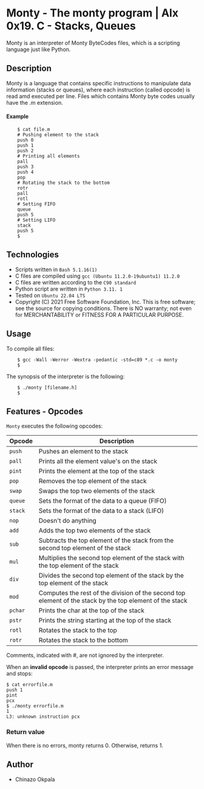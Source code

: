 # Monty - The monty program | Alx 0x19. C - Stacks, Queues 

Monty is an interpreter of Monty ByteCodes files, which is a scripting language just like Python.

## Description 

Monty is a language that contains specific instructions to manipulate data information (stacks or queues), where each instruction (called opcode) is read amd executed per line. Files which contains Monty byte codes usually have the .m extension.

#### Example
```
	$ cat file.m
	# Pushing element to the stack
	push 0
	push 1
	push 2
	# Printing all elements
	pall
	push 3
	push 4
	pop
	# Rotating the stack to the bottom
	rotr
	pall
	rotl
	# Setting FIFO
	queue
	push 5
	# Setting LIFO
	stack
	push 5
	$
```

## Technologies
* Scripts written in `Bash 5.1.16(1)`
* C files are compiled using `gcc (Ubuntu 11.2.0-19ubuntu1) 11.2.0`
* C files are written according to the `C90 standard`
* Python script are written in `Python 3.11. 1`
* Tested on `Ubuntu 22.04 LTS`
* Copyright (C) 2021 Free Software Foundation, Inc.
This is free software; see the source for copying conditions.  There is NO
warranty; not even for MERCHANTABILITY or FITNESS FOR A PARTICULAR PURPOSE.

## Usage

To compile all files:
```
	$ gcc -Wall -Werror -Wextra -pedantic -std=c89 *.c -o monty
	$
```

The synopsis of the interpreter is the following:

```
	$ ./monty [filename.h]
	$
```

## Features - Opcodes
 
`Monty` executes the following opcodes:

Opcode | Description
--- | ---
`push` | Pushes an element to the stack
`pall` | Prints all the element value's on the stack
`pint` | Prints the element at the top of the stack
`pop` | Removes the top element of the stack
`swap` | Swaps the top two elements of the stack
`queue` | Sets the format of the data to a queue (FIFO)
`stack` | Sets the format of the data to a stack (LIFO)
`nop` | Doesn't do anything
`add` | Adds the top two elements of the stack
`sub` | Subtracts the top element of the stack from the second top element of the stack
`mul` | Multiplies the second top element of the stack with the top element of the stack
`div` | Divides the second top element of the stack by the top element of the stack
`mod` | Computes the rest of the division of the second top element of the stack by the top element of the stack
`pchar` | Prints the char at the top of the stack
`pstr` | Prints the string starting at the top of the stack
`rotl` | Rotates the stack to the top
`rotr` | Rotates the stack to the bottom

Comments, indicated with #, are not ignored by the interpreter.

When an **invalid opcode**  is passed, the interpreter prints an error message and stops:

```
$ cat errorfile.m
push 1
pint
pcx
$ ./monty errorfile.m
1
L3: unknown instruction pcx
```

### Return value
	
When there is no errors, monty returns 0. Otherwise, returns 1.

## Author
* Chinazo Okpala 
